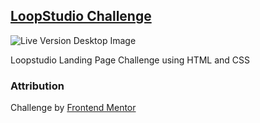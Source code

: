 ## [LoopStudio Challenge](https://landing-page-loopstudio.netlify.app)
![Live Version Desktop Image](https://i.imgur.com/diZ4bIB.png)

Loopstudio Landing Page Challenge using HTML and CSS

### Attribution

Challenge by [Frontend Mentor](https://www.frontendmentor.io/challenges/loopstudios-landing-page-N88J5Onjw)
